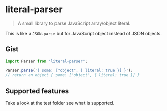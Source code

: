 # literal-parser

> A small library to parse JavaScript array/object literal.

This is like a `JSON.parse` but for JavaScript object instead of JSON objects.

## Gist

```js
import Parser from 'literal-parser';

Parser.parse('{ some: ["object", { literal: true }] }');
// return an object { some: ["object", { literal: true }] }
```

## Supported features

Take a look at the test folder see what is supported.
